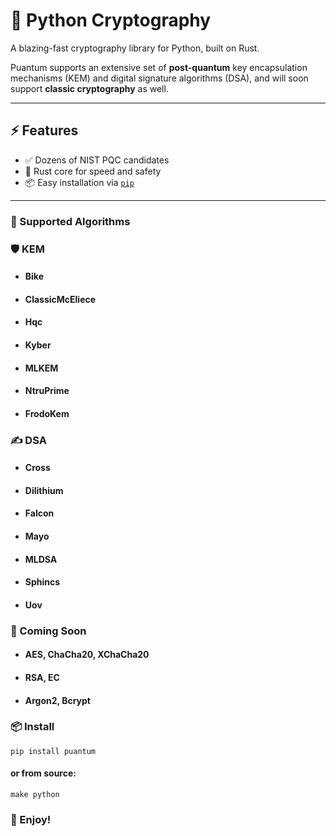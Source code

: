 # 🔐 Python Cryptography

A blazing-fast cryptography library for Python, built on Rust.

Puantum supports an extensive set of **post-quantum** key encapsulation mechanisms (KEM) and digital signature algorithms (DSA), and will soon support **classic cryptography** as well.

---
## ⚡ Features
- ✅ Dozens of NIST PQC candidates 
- 🦀 Rust core for speed and safety
- 📦 Easy installation via [`pip`](https://pip.pypa.io)
---

### 🧬 Supported Algorithms

### 🛡️ KEM
- #### Bike
- #### ClassicMcEliece
- #### Hqc
- #### Kyber
- #### MLKEM
- #### NtruPrime
- #### FrodoKem

### ✍️ DSA
- #### Cross
- #### Dilithium
- #### Falcon
- #### Mayo
- #### MLDSA
- #### Sphincs
- #### Uov

### 🚧 Coming Soon
- #### AES, ChaCha20, XChaCha20
- #### RSA, EC
- #### Argon2, Bcrypt

### 📦 Install
```shell
pip install puantum
```
#### or from source:
```shell
make python
```

### 🥳 Enjoy!
